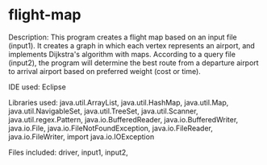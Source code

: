 # flight-map
Description: This program creates a flight map based on an input file (input1). It creates a graph in which each vertex represents an airport, and implements Dijkstra's algorithm with maps. According to a query file (input2), the program will determine the best route from a departure airport to arrival airport based on preferred weight (cost or time).

IDE used: Eclipse

Libraries used: java.util.ArrayList, java.util.HashMap, java.util.Map, java.util.NavigableSet, java.util.TreeSet, java.util.Scanner, java.util.regex.Pattern, java.io.BufferedReader, java.io.BufferedWriter, java.io.File, java.io.FileNotFoundException, java.io.FileReader, java.io.FileWriter, import java.io.IOException

Files included: driver, input1, input2, 
